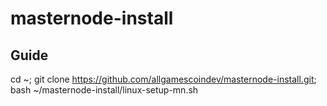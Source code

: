 # masternode-install

## Guide
cd ~;
git clone https://github.com/allgamescoindev/masternode-install.git;
bash ~/masternode-install/linux-setup-mn.sh
